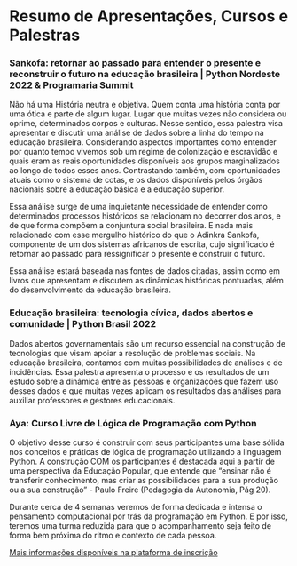 # Resumo de Apresentações, Cursos e Palestras

### Sankofa: retornar ao passado para entender o presente e reconstruir o futuro na educação brasileira | Python Nordeste 2022 & Programaria Summit

Não há uma História neutra e objetiva. Quem conta uma história conta por uma ótica e parte de algum lugar. Lugar que muitas vezes não considera ou oprime, determinados corpos e culturas. 
Nesse sentido, essa palestra visa apresentar e discutir uma análise de dados sobre a linha do tempo na educação brasileira. Considerando aspectos importantes como entender por quanto 
tempo vivemos sob um regime de colonização e escravidão e quais eram as reais oportunidades disponíveis aos grupos marginalizados ao longo de todos esses anos. Contrastando também, com 
oportunidades atuais como o sistema de cotas, e os dados disponíveis pelos órgãos nacionais sobre a educação básica e a educação superior.  

Essa análise surge de uma inquietante necessidade de entender como determinados processos históricos se relacionam no decorrer dos anos, e de que forma compõem a conjuntura social brasileira. 
E nada mais relacionado com esse mergulho histórico do que o Adinkra Sankofa, componente de um dos sistemas africanos de escrita, cujo significado é retornar ao passado para ressignificar 
o presente e construir o futuro.  

Essa análise estará baseada nas fontes de dados citadas, assim como em livros que apresentam e discutem as dinâmicas históricas pontuadas, além do desenvolvimento da educação brasileira.

### Educação brasileira: tecnologia cívica, dados abertos e comunidade | Python Brasil 2022

Dados abertos governamentais são um recurso essencial na construção de tecnologias que visam apoiar a resolução de problemas sociais. Na educação brasileira, contamos com muitas possibilidades 
de análises e de incidências. Essa palestra apresenta o processo e os resultados de um estudo sobre a dinâmica entre as pessoas e organizações que fazem uso desses dados e que muitas vezes 
aplicam os resultados das análises para auxiliar professores e gestores educacionais.

### Aya: Curso Livre de Lógica de Programação com Python

O objetivo desse curso é construir com seus participantes uma base sólida nos conceitos e práticas de lógica de programação utilizando a linguagem Python. A construção COM os participantes é destacada aqui a partir de uma perspectiva da Educação Popular, que entende que “ensinar não é transferir conhecimento, mas criar as possibilidades para a sua produção ou a sua construção” - Paulo Freire (Pedagogia da Autonomia, Pág 20). 

Durante cerca de 4 semanas veremos de forma dedicada e intensa o pensamento computacional por trás da programação em Python. E por isso, teremos uma turma reduzida para que o acompanhamento seja feito de forma bem próxima do ritmo e contexto de cada pessoa. 

[Mais informações disponíveis na plataforma de inscrição](https://www.even3.com.br/aya-ciclo-de-logica-de-programacao-com-python-330952/)
